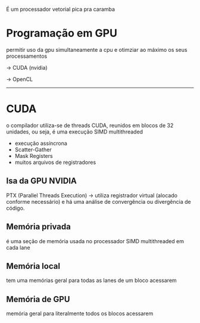 É um processador vetorial pica pra caramba
# Programação em GPU

permitir uso da gpu simultaneamente a cpu e otimziar ao máximo os seus processamentos

→ CUDA (nvidia)

→ OpenCL

---
# CUDA

o compilador utiliza-se de threads CUDA, reunidos em blocos de 32 unidades, ou seja, é uma execução SIMD multithreaded

- execução assíncrona
- Scatter-Gather
- Mask Registers
- muitos arquivos de registradores

## Isa da GPU NVIDIA

PTX (Parallel Threads Execution) → utiliza registrador virtual (alocado conforme necessário) e há uma análise de convergência ou divergência de código.

## Memória privada

é uma seção de memória usada no processador SIMD multithreaded em cada lane

## Memória local

tem uma memórias geral para todas as lanes de um bloco acessarem

## Memória de GPU

memória geral para literalmente todos os blocos acessarem